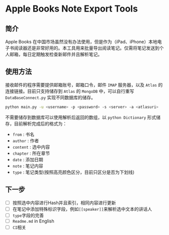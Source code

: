 # Apple Books Note Export Tools

## 简介

Apple Books 在中国市场虽然没有办法使用，但是作为（iPad、iPhone）本地电子书阅读器还是非常好用的。本工具用来批量导出阅读笔记。仅需将笔记发送到个人邮箱，每日定期触发检查新邮件并且解析笔记。

## 使用方法

接收邮件的程序需要提供邮箱账号，邮箱口令，邮件 `IMAP` 服务器，以及 `Atlas` 的连接链接。目前只支持储存到 `Atlas` 的 `MongoDB` 中，可以自行重写 `DataBaseConnect.py` 实现不同数据库的储存。

```bash
python main.py -u <username> -p <password> -s <server> -a <atlasuri>
```

不需要储存到数据库可以使用解析后返回的数组，以 `python Dictionary` 形式储存，目前解析完成后的格式为：

- `from` : 书名
- `author` : 作者
- `content` : 选中内容
- `chapter` : 所在章节
- `date` : 添加日期
- `note` : 笔记内容
- `type` : 笔记类型(按照高亮颜色区分，目前只区分是否为下划线)

## 下一步

- [ ] 按照选中内容进行Hash并且索引，相同内容进行更新
- [ ] 在笔记中添加特殊标识字段，例如`[[speaker]]`来解析选中文本的讲话人
- [ ] `type`字段的完善
- [ ] `Readme.md` in English
- [ ] `CI`相关